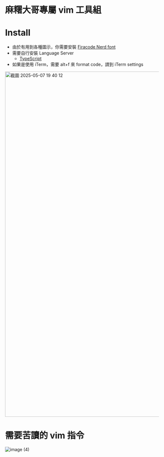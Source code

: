 # 麻糬大哥專屬 vim 工具組

# Install

- 由於有用到各種圖示，你需要安裝 [Firacode Nerd font](https://www.nerdfonts.com/font-downloads)
- 需要自行安裝 Language Server
  - [TypeScript](https://github.com/neovim/nvim-lspconfig/blob/master/doc/configs.md#ts_ls)
- 如果是使用 iTerm，需要 alt+f 來 format code，請到 iTerm settings
<img width="1128" alt="截圖 2025-05-07 19 40 12" src="https://github.com/user-attachments/assets/0ece900e-cd1d-409d-9e2a-561b113de960" />

# 需要苦讀的 vim 指令

![image (4)](https://github.com/user-attachments/assets/4cef60e9-d6d1-4d81-b420-8e1ad8c2dee3)
